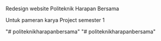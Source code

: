 Redesign website Politeknik Harapan Bersama

Untuk pameran karya
Project semester 1




"# politeknikharapanbersama" 
"# politeknikharapanbersama" 
